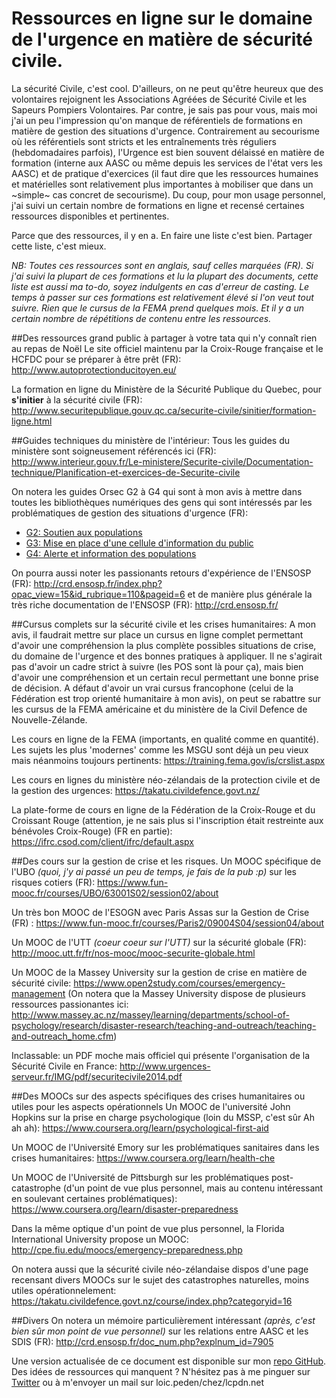 # Ressources en ligne sur le domaine de l'urgence en matière de sécurité civile.

La sécurité Civile, c'est cool. D'ailleurs, on ne peut qu'être heureux que des volontaires rejoignent les Associations Agréées de Sécurité Civile et les Sapeurs Pompiers Volontaires. Par contre, je sais pas pour vous, mais moi j'ai un peu l'impression qu'on manque de référentiels de formations en matière de gestion des situations d'urgence. Contrairement au secourisme où les référentiels sont stricts et les entraînements très réguliers (hebdomadaires parfois), l'Urgence est bien souvent délaissé en matière de formation (interne aux AASC ou même depuis les services de l'état vers les AASC) et de pratique d'exercices (il faut dire que les ressources humaines et matérielles sont relativement plus importantes à mobiliser que dans un ~simple~ cas concret de secourisme). Du coup, pour mon usage personnel, j'ai suivi un certain nombre de formations en ligne et recensé certaines ressources disponibles et pertinentes.

Parce que des ressources, il y en a. En faire une liste c'est bien. Partager cette liste, c'est mieux.

*NB: Toutes ces ressources sont en anglais, sauf celles marquées (FR).
Si j'ai suivi la plupart de ces formations et lu la plupart des documents, cette liste est aussi ma to-do, soyez indulgents en cas d'erreur de casting.
Le temps à passer sur ces formations est relativement élevé si l'on veut tout suivre. Rien que le cursus de la FEMA prend quelques mois. Et il y a un certain nombre de répétitions de contenu entre les ressources.*

##Des ressources grand public à partager à votre tata qui n'y connaît rien au repas de Noël
Le site officiel maintenu par la Croix-Rouge française et le HCFDC pour se préparer à être prêt (FR):
http://www.autoprotectionducitoyen.eu/

La formation en ligne du Ministère de la Sécurité Publique du Quebec, pour **s'initier** à la sécurité civile (FR):
http://www.securitepublique.gouv.qc.ca/securite-civile/sinitier/formation-ligne.html 

##Guides techniques du ministère de l'intérieur:
Tous les guides du ministère sont soigneusement référencés ici (FR):
http://www.interieur.gouv.fr/Le-ministere/Securite-civile/Documentation-technique/Planification-et-exercices-de-Securite-civile

On notera les guides Orsec G2 à G4 qui sont à mon avis à mettre dans toutes les bibliothèques numériques des gens qui sont intéressés par les problématiques de gestion des situations d'urgence (FR):

* [G2: Soutien aux populations](http://www.interieur.gouv.fr/content/download/36236/273752/file/guide%20soutien.pdf)
* [G3: Mise en place d'une cellule d'information du public](http://www.interieur.gouv.fr/content/download/36495/275819/file/Guide%20G3%20-%20CIP-BD.pdf)
* [G4: Alerte et information des populations](http://www.interieur.gouv.fr/content/download/67723/491852/file/GUIDE%20ORSEC-juin%202013-T.G4.pdf)

On pourra aussi noter les passionants retours d'expérience de l'ENSOSP (FR):
http://crd.ensosp.fr/index.php?opac_view=15&id_rubrique=110&pageid=6
et de manière plus générale la très riche documentation de l'ENSOSP (FR):
http://crd.ensosp.fr/


##Cursus complets sur la sécurité civile et les crises humanitaires:
A mon avis, il faudrait mettre sur place un cursus en ligne complet permettant d'avoir une compréhension la plus complète possibles situations de crise, du domaine de l'urgence et des bonnes pratiques à appliquer. Il ne s'agirait pas d'avoir un cadre strict à suivre (les POS sont là pour ça), mais bien d'avoir une compréhension et un certain recul permettant une bonne prise de décision. A défaut d'avoir un vrai cursus francophone (celui de la Fédération est trop orienté humanitaire à mon avis), on peut se rabattre sur les cursus de la FEMA américaine et du ministère de la Civil Defence de Nouvelle-Zélande.

Les cours en ligne de la FEMA (importants, en qualité comme en quantité). Les sujets les plus 'modernes' comme les MSGU sont déjà un peu vieux mais néanmoins toujours pertinents:
https://training.fema.gov/is/crslist.aspx

Les cours en lignes du ministère néo-zélandais de la protection civile et de la gestion des urgences:
https://takatu.civildefence.govt.nz/

La plate-forme de cours en ligne de la Fédération de la Croix-Rouge et du Croissant Rouge (attention, je ne sais plus si l'inscription était restreinte aux bénévoles Croix-Rouge) (FR en partie):
https://ifrc.csod.com/client/ifrc/default.aspx

##Des cours sur la gestion de crise et les risques. 
Un MOOC spécifique de l'UBO *(quoi, j'y ai passé un peu de temps, je fais de la pub :p)* sur les risques cotiers (FR):
https://www.fun-mooc.fr/courses/UBO/63001S02/session02/about 

Un très bon MOOC de l'ESOGN avec Paris Assas sur la Gestion de Crise (FR) :
https://www.fun-mooc.fr/courses/Paris2/09004S04/session04/about

Un MOOC de l'UTT *(coeur coeur sur l'UTT)* sur la sécurité globale (FR):
http://mooc.utt.fr/fr/nos-mooc/mooc-securite-globale.html

Un MOOC de la Massey University sur la gestion de crise en matière de sécurité civile:
https://www.open2study.com/courses/emergency-management
(On notera que la Massey University dispose de plusieurs ressources passionantes ici: http://www.massey.ac.nz/massey/learning/departments/school-of-psychology/research/disaster-research/teaching-and-outreach/teaching-and-outreach_home.cfm)

Inclassable: un PDF moche mais officiel qui présente l'organisation de la Sécurité Civile en France:
http://www.urgences-serveur.fr/IMG/pdf/securitecivile2014.pdf


##Des MOOCs sur des aspects spécifiques des crises humanitaires ou utiles pour les aspects opérationnels
Un MOOC de l'université John Hopkins sur la prise en charge psychologique (loin du MSSP, c'est sûr Ah ah ah):
https://www.coursera.org/learn/psychological-first-aid

Un MOOC de l'Université Emory sur les problématiques sanitaires dans les crises humanitaires:
https://www.coursera.org/learn/health-che

Un MOOC de l'Université de Pittsburgh sur les problématiques post-catastrophe (d'un point de vue plus personnel, mais au contenu intéressant en soulevant certaines problématiques):
https://www.coursera.org/learn/disaster-preparedness

Dans la même optique d'un point de vue plus personnel, la Florida International University propose un MOOC:
http://cpe.fiu.edu/moocs/emergency-preparedness.php

On notera aussi que la sécurité civile néo-zélandaise dispos d'une page recensant divers MOOCs sur le sujet des catastrophes naturelles, moins utiles opérationnelement:
https://takatu.civildefence.govt.nz/course/index.php?categoryid=16

##Divers
On notera un mémoire particulièrement intéressant *(après, c'est bien sûr mon point de vue personnel)* sur les relations entre AASC et les SDIS (FR):
http://crd.ensosp.fr/doc_num.php?explnum_id=7905

Une version actualisée de ce document est disponible sur mon [repo GitHub](https://github.com/lcpdn/ressources-securite-civile/blob/master/README.md).
Des idées de ressources qui manquent ? N'hésitez pas à me pinguer sur [Twitter](https://www.twitter.com/patrikryann) ou à m'envoyer un mail sur loic.peden/chez/lcpdn.net
